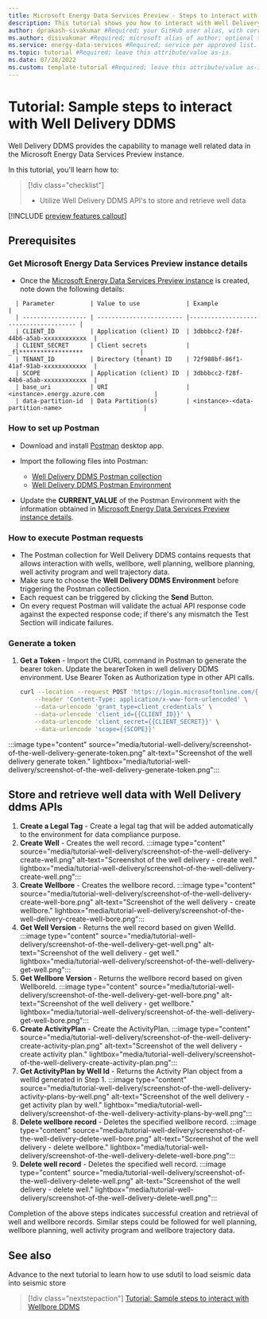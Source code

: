 ```yaml
---
title: Microsoft Energy Data Services Preview - Steps to interact with Well Delivery DDMS  #Required; page title is displayed in search results. Include the brand.
description: This tutorial shows you how to interact with Well Delivery DDMS #Required; article description that is displayed in search results. 
author: dprakash-sivakumar #Required; your GitHub user alias, with correct capitalization.
ms.author: disivakumar #Required; microsoft alias of author; optional team alias.
ms.service: energy-data-services #Required; service per approved list. slug assigned by ACOM.
ms.topic: tutorial #Required; leave this attribute/value as-is.
ms.date: 07/28/2022
ms.custom: template-tutorial #Required; leave this attribute/value as-is.
---
```


# Tutorial: Sample steps to interact with Well Delivery DDMS

Well Delivery DDMS provides the capability to manage well related data in the Microsoft Energy Data Services Preview instance.

In this tutorial, you'll learn how to:

> [!div class="checklist"]
> * Utilize Well Delivery DDMS API's to store and retrieve well data

[!INCLUDE [preview features callout](./includes/preview/preview-callout.md)]

## Prerequisites

### Get Microsoft Energy Data Services Preview instance details

* Once the [Microsoft Energy Data Services Preview instance](quickstart-create-microsoft-energy-data-services-instance.md) is created, note down the following details:

```Table
  | Parameter          | Value to use             | Example                               |
  | ------------------ | ------------------------ |-------------------------------------- |
  | CLIENT_ID          | Application (client) ID  | 3dbbbcc2-f28f-44b6-a5ab-xxxxxxxxxxxx  |
  | CLIENT_SECRET      | Client secrets           |  _fl******************                |
  | TENANT_ID          | Directory (tenant) ID    | 72f988bf-86f1-41af-91ab-xxxxxxxxxxxx  |
  | SCOPE              | Application (client) ID  | 3dbbbcc2-f28f-44b6-a5ab-xxxxxxxxxxxx  |
  | base_uri           | URI                      | <instance>.energy.azure.com              |
  | data-partition-id  | Data Partition(s)        | <instance>-<data-partition-name>                       |
```

### How to set up Postman

* Download and install [Postman](https://www.postman.com/) desktop app.
* Import the following files into Postman:
   * [Well Delivery DDMS Postman collection](https://raw.githubusercontent.com/microsoft/meds-samples/main/postman/WelldeliveryDDMS.postman_collection.json)
   * [Well Delivery DDMS Postman Environment](https://raw.githubusercontent.com/microsoft/meds-samples/main/postman/WelldeliveryDDMSEnviroment.postman_environment.json)
 
* Update the **CURRENT_VALUE** of the Postman Environment with the information obtained in [Microsoft Energy Data Services Preview instance details](#get-microsoft-energy-data-services-preview-instance-details).

### How to execute Postman requests

* The Postman collection for Well Delivery DDMS contains requests that allows interaction with wells, wellbore, well planning, wellbore planning, well activity program and well trajectory data.
* Make sure to choose the **Well Delivery DDMS Environment** before triggering the Postman collection.
* Each request can be triggered by clicking the **Send** Button.
* On every request Postman will validate the actual API response code against the expected response code; if there's any mismatch the Test Section will indicate failures.

### Generate a token

1. **Get a Token** - Import the CURL command in Postman to generate the bearer token. Update the bearerToken in well delivery DDMS environment. Use Bearer Token as Authorization type in other API calls.
      ```bash
      curl --location --request POST 'https://login.microsoftonline.com/{{TENANT_ID}}/oauth2/v2.0/token' \
          --header 'Content-Type: application/x-www-form-urlencoded' \
          --data-urlencode 'grant_type=client_credentials' \
          --data-urlencode 'client_id={{CLIENT_ID}}' \
          --data-urlencode 'client_secret={{CLIENT_SECRET}}' \
          --data-urlencode 'scope={{SCOPE}}'  
      ```
  :::image type="content" source="media/tutorial-well-delivery/screenshot-of-the-well-delivery-generate-token.png" alt-text="Screenshot of the well delivery generate token." lightbox="media/tutorial-well-delivery/screenshot-of-the-well-delivery-generate-token.png":::


## Store and retrieve well data with Well Delivery ddms APIs

1. **Create a Legal Tag** - Create a legal tag that will be added automatically to the environment for data compliance purpose.
1. **Create Well** - Creates the well record.
  :::image type="content" source="media/tutorial-well-delivery/screenshot-of-the-well-delivery-create-well.png" alt-text="Screenshot of the well delivery - create well." lightbox="media/tutorial-well-delivery/screenshot-of-the-well-delivery-create-well.png":::
1. **Create Wellbore** - Creates the wellbore record.
  :::image type="content" source="media/tutorial-well-delivery/screenshot-of-the-well-delivery-create-well-bore.png" alt-text="Screenshot of the well delivery - create wellbore." lightbox="media/tutorial-well-delivery/screenshot-of-the-well-delivery-create-well-bore.png":::
1. **Get Well Version** - Returns the well record based on given WellId.
  :::image type="content" source="media/tutorial-well-delivery/screenshot-of-the-well-delivery-get-well.png" alt-text="Screenshot of the well delivery - get well." lightbox="media/tutorial-well-delivery/screenshot-of-the-well-delivery-get-well.png":::
1. **Get Wellbore Version** - Returns the wellbore record based on given WellboreId.
  :::image type="content" source="media/tutorial-well-delivery/screenshot-of-the-well-delivery-get-well-bore.png" alt-text="Screenshot of the well delivery - get wellbore." lightbox="media/tutorial-well-delivery/screenshot-of-the-well-delivery-get-well-bore.png":::
1. **Create ActivityPlan** - Create the ActivityPlan.
  :::image type="content" source="media/tutorial-well-delivery/screenshot-of-the-well-delivery-create-activity-plan.png" alt-text="Screenshot of the well delivery - create activity plan." lightbox="media/tutorial-well-delivery/screenshot-of-the-well-delivery-create-activity-plan.png":::
1. **Get ActivityPlan by Well Id** - Returns the Activity Plan object from a wellId generated in Step 1.
  :::image type="content" source="media/tutorial-well-delivery/screenshot-of-the-well-delivery-activity-plans-by-well.png" alt-text="Screenshot of the well delivery - get activity plan by well." lightbox="media/tutorial-well-delivery/screenshot-of-the-well-delivery-activity-plans-by-well.png":::
1. **Delete wellbore record** - Deletes the specified wellbore record.
  :::image type="content" source="media/tutorial-well-delivery/screenshot-of-the-well-delivery-delete-well-bore.png" alt-text="Screenshot of the well delivery - delete wellbore." lightbox="media/tutorial-well-delivery/screenshot-of-the-well-delivery-delete-well-bore.png":::
1. **Delete well record** - Deletes the specified well record.
  :::image type="content" source="media/tutorial-well-delivery/screenshot-of-the-well-delivery-delete-well.png" alt-text="Screenshot of the well delivery - delete well." lightbox="media/tutorial-well-delivery/screenshot-of-the-well-delivery-delete-well.png":::

Completion of the above steps indicates successful creation and retrieval of well and wellbore records. Similar steps could be followed for well planning, wellbore planning, well activity program and wellbore trajectory data.

## See also
Advance to the next tutorial to learn how to use sdutil to load seismic data into seismic store
> [!div class="nextstepaction"]
> [Tutorial: Sample steps to interact with Wellbore DDMS](tutorial-wellbore-ddms.md)
